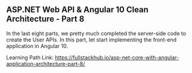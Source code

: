 ## ASP.NET Web API & Angular 10 Clean Architecture - Part 8

In the last eight parts, we pretty much completed the server-side code to create the User APIs. In this part, let start implementing the front-end application in Angular 10.

Learning Path Link: https://fullstackhub.io/asp-net-core-with-angular-application-architecture-part-8/

